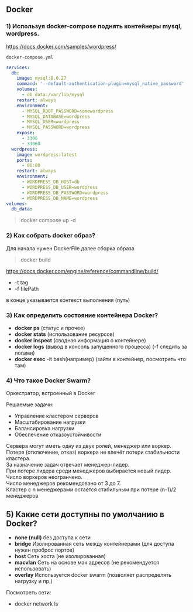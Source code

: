 ## Docker
### 1) Используя docker-compose поднять контейнеры mysql, wordpress.

https://docs.docker.com/samples/wordpress/

`docker-compose.yml`
```yml
services:
  db:
    image: mysql:8.0.27
    command: '--default-authentication-plugin=mysql_native_password'
    volumes:
      - db_data:/var/lib/mysql
    restart: always
    environment:
      - MYSQL_ROOT_PASSWORD=somewordpress
      - MYSQL_DATABASE=wordpress
      - MYSQL_USER=wordpress
      - MYSQL_PASSWORD=wordpress
    expose:
      - 3306
      - 33060
  wordpress:
    image: wordpress:latest
    ports:
      - 80:80
    restart: always
    environment:
      - WORDPRESS_DB_HOST=db
      - WORDPRESS_DB_USER=wordpress
      - WORDPRESS_DB_PASSWORD=wordpress
      - WORDPRESS_DB_NAME=wordpress
volumes:
  db_data:
```
> docker compose up -d

### 2) Как собрать docker образ?

Для начала нужен DockerFile
далее сборка образа

>docker build  

https://docs.docker.com/engine/reference/commandline/build/  
- -t tag
- -f filePath

в конце указывается контекст выполнения (путь)

### 3) Как определить состояние контейнера Docker?
- **docker ps** (статус и прочее)
- **docker stats** (использование ресурсов)
- **docker inspect** (сводная информация о контейнере)
- **docker logs** (вывод в консоль запущенного процесса) (-f следить за логами)
- **docker exec** -it bash(например) (зайти в контейнер, посмотреть что там)

### 4) Что такое Docker Swarm?
   Оркестратор, встроенный в Docker

Решаемые задачи:
- Управление кластером серверов
- Масштабирование нагрузки
- Балансировка нагрузки
- Обеспечение отказоустойчивости

Сервера могут иметь одну из двух ролей, менеджер или воркер.  
Потеря (отключение, отказ) воркера не влечёт потери стабильности кластера.  
За назначение задач отвечает менеджер-лидер.  
При потере лидера среди менеджеров выбирается новый лидер.  
Число воркеров неогранчено.  
Число менеджеров рекомендовано от 3 до 7.  
Кластер с n менеджерами остаётся стабильным при потере (n-1)/2 менеджеров

## 5) Какие сети доступны по умолчанию в Docker?

- **none (null)**
  без доступа к сети
- **bridge**
  Изолированная сеть между контейнерами (для доступа нужен проброс портов)
- **host**
  Сеть хоста (не изолированная)
- **macvlan**
  Сеть на основе мак адресов (не рекомендуется использовать)
- **overlay**
  Используется docker swarm (позволяет распределять нагрузку и пр.)

Посмотреть сети:
- docker network ls 
